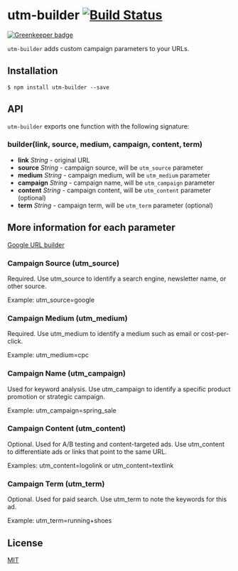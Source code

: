 # utm-builder [![Build Status](https://travis-ci.org/mahnunchik/utm-builder.svg?branch=master)](https://travis-ci.org/mahnunchik/utm-builder)

[![Greenkeeper badge](https://badges.greenkeeper.io/mahnunchik/utm-builder.svg)](https://greenkeeper.io/)

`utm-builder` adds custom campaign parameters to your URLs.

## Installation

```
$ npm install utm-builder --save
```

## API

`utm-builder` exports one function with the following signature:

### builder(link, source, medium, campaign, content, term)

* **link** *String* - original URL
* **source** *String* - campaign source, will be `utm_source` parameter
* **medium** *String* - campaign medium, will be `utm_medium` parameter
* **campaign** *String* - campaign name, will be `utm_campaign` parameter
* **content** *String* - campaign content, will be `utm_content` parameter (optional)
* **term** *String* - campaign term, will be `utm_term` parameter (optional)

## More information for each parameter

[Google URL builder](https://support.google.com/analytics/answer/1033867?hl=en)

### Campaign Source (utm_source)

Required. Use utm_source to identify a search engine, newsletter name, or other source.

Example: utm_source=google

### Campaign Medium (utm_medium)

Required. Use utm_medium to identify a medium such as email or cost-per-click.

Example: utm_medium=cpc

### Campaign Name (utm_campaign)

Used for keyword analysis. Use utm_campaign to identify a specific product promotion or strategic campaign.

Example: utm_campaign=spring_sale

### Campaign Content (utm_content)

Optional. Used for A/B testing and content-targeted ads. Use utm_content to differentiate ads or links that point to the same URL.

Examples: utm_content=logolink or utm_content=textlink

### Campaign Term (utm_term)

Optional. Used for paid search. Use utm_term to note the keywords for this ad.

Example: utm_term=running+shoes

## License

[MIT](https://github.com/mahnunchik/utm-builder/blob/master/LICENSE)
